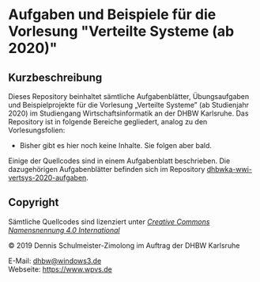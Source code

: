 Aufgaben und Beispiele für die Vorlesung "Verteilte Systeme (ab 2020)"
======================================================================

Kurzbeschreibung
----------------

Dieses Repository beinhaltet sämtliche Aufgabenblätter, Übungsaufgaben und
Beispielprojekte für die Vorlesung „Verteilte Systeme” (ab Studienjahr 2020)
im Studiengang Wirtschaftsinformatik an der DHBW Karlsruhe. Das Repository ist
in folgende Bereiche gegliedert, analog zu den Vorlesungsfolien:

 * Bisher gibt es hier noch keine Inhalte. Sie folgen aber bald.

Einige der Quellcodes sind in einem Aufgabenblatt beschrieben. Die dazugehörigen
Aufgabenblätter befinden sich im Repository
[dhbwka-wwi-vertsys-2020-aufgaben](https://github.com/DennisSchulmeister/dhbwka-wwi-vertsys-2020-aufgaben).

Copyright
---------

Sämtliche Quellcodes sind lizenziert unter
[_Creative Commons Namensnennung 4.0 International_](http://creativecommons.org/licenses/by/4.0/)

© 2019 Dennis Schulmeister-Zimolong im Auftrag der DHBW Karlsruhe <br/>

E-Mail: [dhbw@windows3.de](mailto:dhbw@windows3.de) <br/>
Webseite: https://www.wpvs.de
